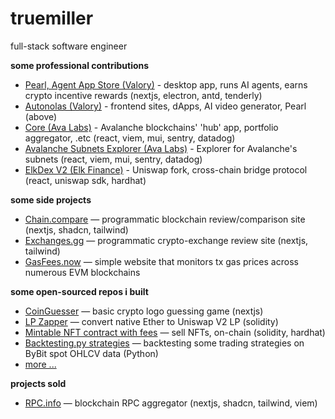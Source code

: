 # truemiller

full-stack software engineer

**some professional contributions**

- [Pearl, Agent App Store (Valory)](https://olas.network/operate) - desktop app, runs AI agents, earns crypto incentive rewards (nextjs, electron, antd, tenderly)
- [Autonolas (Valory)](https://olas.network) - frontend sites, dApps, AI video generator, Pearl (above)
- [Core (Ava Labs)](https://core.app) - Avalanche blockchains' 'hub' app, portfolio aggregator, .etc (react, viem, mui, sentry, datadog)
- [Avalanche Subnets Explorer (Ava Labs)](https://subnets.avax.network/) - Explorer for Avalanche's subnets (react, viem, mui, sentry, datadog)
- [ElkDex V2 (Elk Finance)](https://elk.finance) - Uniswap fork, cross-chain bridge protocol (react, uniswap sdk, hardhat)

**some side projects**

- [Chain.compare](https://chain.compare) — programmatic blockchain review/comparison site (nextjs, shadcn, tailwind)
- [Exchanges.gg](https://exchanges.gg) — programmatic crypto-exchange review site (nextjs, tailwind)
- [GasFees.now](https://gasfees.now) — simple website that monitors tx gas prices across numerous EVM blockchains

**some open-sourced repos i built**

- [CoinGuesser](https://github.com/truemiller/coinguesser) — basic crypto logo guessing game (nextjs)
- [LP Zapper](https://github.com/truemiller/lp-zapper) — convert native Ether to Uniswap V2 LP (solidity)
- [Mintable NFT contract with fees](https://github.com/truemiller/nft-contract-with-minting) — sell NFTs, on-chain (solidity, hardhat)
- [Backtesting.py strategies](https://github.com/truemiller/python-backtesting) — backtesting some trading strategies on ByBit spot OHLCV data (Python)
- [more ...](https://github.com/truemiller?page=1&tab=repositories)

**projects sold**
- [RPC.info](https://rpc.info) — blockchain RPC aggregator (nextjs, shadcn, tailwind, viem)
